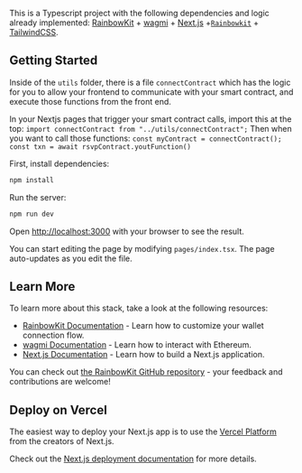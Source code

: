 This is a Typescript project with the following dependencies and logic already implemented: [RainbowKit](https://rainbowkit.com) + [wagmi](https://wagmi.sh) + [Next.js](https://nextjs.org/) +[`Rainbowkit`](https://github.com/rainbow-me/rainbowkit/tree/main/packages/create-rainbowkit) + [TailwindCSS](https://tailwindcss.com/).

## Getting Started

Inside of the `utils` folder, there is a file `connectContract` which has the logic for you to allow your frontend to communicate with your smart contract, and execute those functions from the front end. 

In your Nextjs pages that trigger your smart contract calls, import this at the top:
`import connectContract from "../utils/connectContract";`
Then when you want to call those functions:
`const myContract = connectContract();`
`const txn = await rsvpContract.youtFunction()`

First, install dependencies:

```bash
npm install
```

Run the server: 
```bash
npm run dev
```


Open [http://localhost:3000](http://localhost:3000) with your browser to see the result.

You can start editing the page by modifying `pages/index.tsx`. The page auto-updates as you edit the file.

## Learn More

To learn more about this stack, take a look at the following resources:

- [RainbowKit Documentation](https://rainbowkit.com) - Learn how to customize your wallet connection flow.
- [wagmi Documentation](https://wagmi.sh) - Learn how to interact with Ethereum.
- [Next.js Documentation](https://nextjs.org/docs) - Learn how to build a Next.js application.

You can check out [the RainbowKit GitHub repository](https://github.com/rainbow-me/rainbowkit) - your feedback and contributions are welcome!

## Deploy on Vercel

The easiest way to deploy your Next.js app is to use the [Vercel Platform](https://vercel.com/new?utm_medium=default-template&filter=next.js&utm_source=create-next-app&utm_campaign=create-next-app-readme) from the creators of Next.js.

Check out the [Next.js deployment documentation](https://nextjs.org/docs/deployment) for more details.
